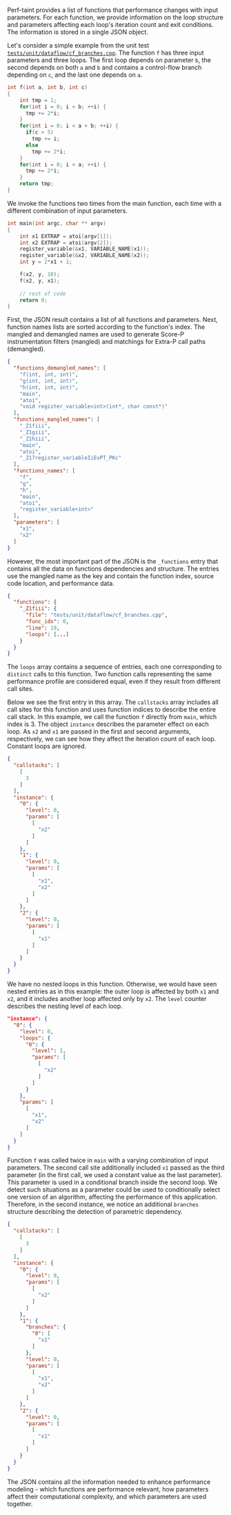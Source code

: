 
Perf-taint provides a list of functions that performance changes with input parameters.
For each function, we provide information on the loop structure and parameters affecting each
loop's iteration count and exit conditions.
The information is stored in a single JSON object.

Let's consider a simple example from the unit test [`tests/unit/dataflow/cf_branches.cpp`](tests/unit/dataflow/cf_branches.cpp).
The function `f` has three input parameters and three loops. The first loop depends on parameter
`b`, the second depends on both `a` and `b` and contains a control-flow branch depending on `c`,
and the last one depends on `a`.

```c++
int f(int a, int b, int c)
{
    int tmp = 1;
    for(int i = 0; i < b; ++i) {
      tmp += 2*i;
    }
    for(int i = 0; i < a + b; ++i) {
      if(c > 5)
        tmp += i;
      else
        tmp += 2*i;
    }
    for(int i = 0; i < a; ++i) {
      tmp += 2*i;
    }
    return tmp;
}
```

We invoke the functions two times from the main function, each time with a different combination
of input parameters.

```c++
int main(int argc, char ** argv)
{
    int x1 EXTRAP = atoi(argv[1]);
    int x2 EXTRAP = atoi(argv[2]);
    register_variable(&x1, VARIABLE_NAME(x1));
    register_variable(&x2, VARIABLE_NAME(x2));
    int y = 2*x1 + 1;

    f(x2, y, 10);
    f(x2, y, x1);
  
    // rest of code
    return 0;
}
```

First, the JSON result contains a list of all functions and parameters. Next, function names lists
are sorted according to the function's index. The mangled and demangled names are used to generate
Score-P instrumentation filters (mangled) and matchings for Extra-P call paths (demangled).

```json
{
  "functions_demangled_names": [
    "f(int, int, int)",
    "g(int, int, int)",
    "h(int, int, int)",
    "main",
    "atoi",
    "void register_variable<int>(int*, char const*)"
  ],
  "functions_mangled_names": [
    "_Z1fiii",
    "_Z1giii",
    "_Z1hiii",
    "main",
    "atoi",
    "_Z17register_variableIiEvPT_PKc"
  ],
  "functions_names": [
    "f",
    "g",
    "h",
    "main",
    "atoi",
    "register_variable<int>"
  ],
  "parameters": [
    "x1",
    "x2"
  ]
}
```

However, the most important part of the JSON is the `_functions` entry that contains all the
data on functions dependencies and structure. The entries use the mangled name as the key
and contain the function index, source code location, and performance data.

```json
{
  "functions": {
    "_Z1fiii": {
      "file": "tests/unit/dataflow/cf_branches.cpp",
      "func_idx": 0,
      "line": 19,
      "loops": [...]
    }
  }
}
```

The `loops` array contains a sequence of entries, each one corresponding to `distinct` calls
to this function. Two function calls representing the same performance profile are considered
equal, even if they result from different call sites.

Below we see the first entry in this array. The `callstacks` array includes all call sites for
this function and uses function indices to describe the entire call stack. In this example,
we call the function `f` directly from `main`, which index is 3.
The object `instance` describes the parameter effect on each loop.
As `x2` and `x1` are passed in the first and second arguments,
respectively, we can see how they affect the iteration count of each loop.
Constant loops are ignored.

```json
{
  "callstacks": [
    [
      3
    ]
  ],
  "instance": {
    "0": {
      "level": 0,
      "params": [
        [
          "x2"
        ]
      ]
    },
    "1": {
      "level": 0,
      "params": [
        [
          "x1",
          "x2"
        ]
      ]
    },
    "2": {
      "level": 0,
      "params": [
        [
          "x1"
        ]
      ]
    }
  }
}
```

We have no nested loops in this function. Otherwise, we would have seen nested entries as in
this example: the outer loop is affected by both `x1` and `x2`, and it includes another loop
affected only by `x2`. The `level` counter describes the nesting level of each loop.

```json
"instance": {
  "0": {
    "level": 0,
    "loops": {
      "0": {
        "level": 1,
        "params": [
          [
            "x2"
          ]
        ]
      }
    },
    "params": [
      [
        "x1",
        "x2"
      ]
    ]
  }
}
```

Function `f` was called twice in `main` with a varying combination of input parameters.
The second call site additionally included `x1` passed as the third parameter (in the first
call, we used a constant value as the last parameter).
This parameter is used in a conditional branch inside the second loop.
We detect such situations as a parameter could be used to conditionally select one version of an
algorithm, affecting the performance of this application.
Therefore, in the second instance, we notice an additional `branches` structure describing
the detection of parametric dependency.

```json
{
  "callstacks": [
    [
      3
    ]
  ],
  "instance": {
    "0": {
      "level": 0,
      "params": [
        [
          "x2"
        ]
      ]
    },
    "1": {
      "branches": {
        "0": [
          "x1"
        ]
      },
      "level": 0,
      "params": [
        [
          "x1",
          "x2"
        ]
      ]
    },
    "2": {
      "level": 0,
      "params": [
        [
          "x1"
        ]
      ]
    }
  }
}
```

The JSON contains all the information needed to enhance performance modeling - which functions
are performance relevant, how parameters affect their computational complexity, and which parameters
are used together.


